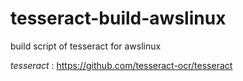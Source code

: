 # tesseract-build-awslinux

build script of tesseract for awslinux

*tesseract* : https://github.com/tesseract-ocr/tesseract

